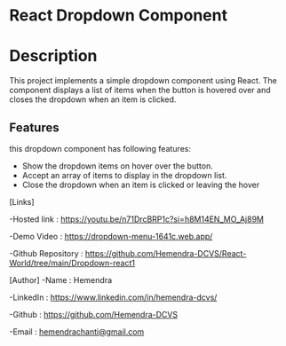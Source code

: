 # React Dropdown Component

# Description
This project implements a simple dropdown component using React. The component displays a list of items when the button is hovered over and closes the dropdown when an item is clicked.

## Features

this dropdown component has following features:
- Show the dropdown items on hover over the button.
- Accept an array of items to display in the dropdown list.
- Close the dropdown when an item is clicked or leaving the hover

[Links]

-Hosted link :  https://youtu.be/n71DrcBRP1c?si=h8M14EN_MO_Aj89M

-Demo Video :  https://dropdown-menu-1641c.web.app/

-Github Repository : https://github.com/Hemendra-DCVS/React-World/tree/main/Dropdown-react1

[Author]
-Name : Hemendra

-LinkedIn : https://www.linkedin.com/in/hemendra-dcvs/

-Github : https://github.com/Hemendra-DCVS

-Email : hemendrachanti@gmail.com
